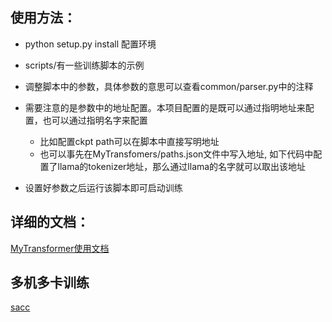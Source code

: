 ## 使用方法：

- python setup.py install 配置环境
- scripts/有一些训练脚本的示例
- 调整脚本中的参数，具体参数的意思可以查看common/parser.py中的注释
- 需要注意的是参数中的地址配置。本项目配置的是既可以通过指明地址来配置，也可以通过指明名字来配置
    - 比如配置ckpt path可以在脚本中直接写明地址
    - 也可以事先在MyTransfomers/paths.json文件中写入地址, 如下代码中配置了llama的tokenizer地址，那么通过llama的名字就可以取出该地址

- 设置好参数之后运行该脚本即可启动训练


## 详细的文档：
[MyTransformer使用文档](https://github.com/hhnqqq/MyTransformers/blob/main/MyTransformers_document.pdf)
## 多机多卡训练
[sacc](https://github.com/hhnqqq/sacc_beijingcloud)